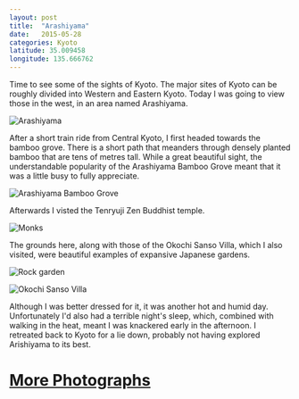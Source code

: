 ```yaml
---
layout: post
title:  "Arashiyama"
date:   2015-05-28
categories: Kyoto
latitude: 35.009458
longitude: 135.666762
---
```


Time to see some of the sights of Kyoto. The major sites of Kyoto can be roughly divided into Western and Eastern Kyoto. Today I was going to view those in the west, in an area named Arashiyama.

![Arashiyama](https://lh3.googleusercontent.com/4tTFCt4XY9cET1nokhWdFSeHR50bu-Q2pnq9Mx_k5h8=w1201-h800-no)

After a short train ride from Central Kyoto, I first headed towards the bamboo grove. There is a short path that meanders through densely planted bamboo that are tens of metres tall. While a great beautiful sight, the understandable popularity of the Arashiyama Bamboo Grove meant that it was a little busy to fully appreciate.

![Arashiyama Bamboo Grove](https://lh3.googleusercontent.com/u5TFHqGrEDC987UW8x-y0Lk21s-F-KAgPKv8hr8faP0=w534-h800-no)

Afterwards I visted the Tenryuji Zen Buddhist temple.

![Monks](https://lh3.googleusercontent.com/r2MMokgU7rrpp1wD5tO9E2m7M370XU9dZmdoQ7DAe9o=w1201-h800-no)

The grounds here, along with those of the Okochi Sanso Villa, which I also visited, were beautiful examples of expansive Japanese gardens.

![Rock garden](https://lh3.googleusercontent.com/W1SCrnW9DWy06DDSl_WcH9FB8u2vq4ZgTsPxI6en9KY=w1201-h800-no)

![Okochi Sanso Villa](https://lh3.googleusercontent.com/aS9GPpQ83Hs462v4Ux0fxnAscRJ2HaJjcHw0VxI8vps=w1201-h800-no)

Although I was better dressed for it, it was another hot and humid day. Unfortunately I'd also had a terrible night's sleep, which, combined with walking in the heat, meant I was knackered early in the afternoon. I retreated back to Kyoto for a lie down, probably not having explored Arishiyama to its best.

# [More Photographs](https://goo.gl/photos/cmNV83ch3CFyGrbp7)
